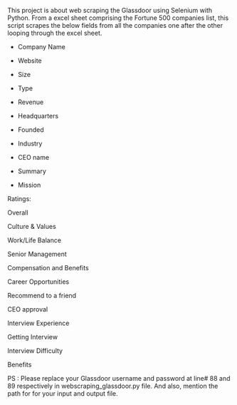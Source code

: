 This project is about web scraping the Glassdoor using Selenium with Python. From a excel sheet comprising the Fortune 500 companies list, this script scrapes the below fields from all the companies one after the other looping through the excel sheet.

- Company Name

- Website

- Size

- Type

- Revenue

- Headquarters

- Founded

- Industry

- CEO name

- Summary

- Mission

Ratings:

Overall

Culture & Values

Work/Life Balance

Senior Management

Compensation and Benefits

Career Opportunities

Recommend to a friend

CEO approval

Interview Experience

Getting Interview

Interview Difficulty

Benefits

PS : Please replace your Glassdoor username and password at line# 88 and 89 respectively in webscraping_glassdoor.py file. And also, mention the path for for your input and output file.
